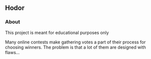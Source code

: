## Hodor

### About
This project is meant for educational purposes only

Many online contests make gathering votes a part of their process for choosing winners. The problem is that a lot of them are designed with flaws…
